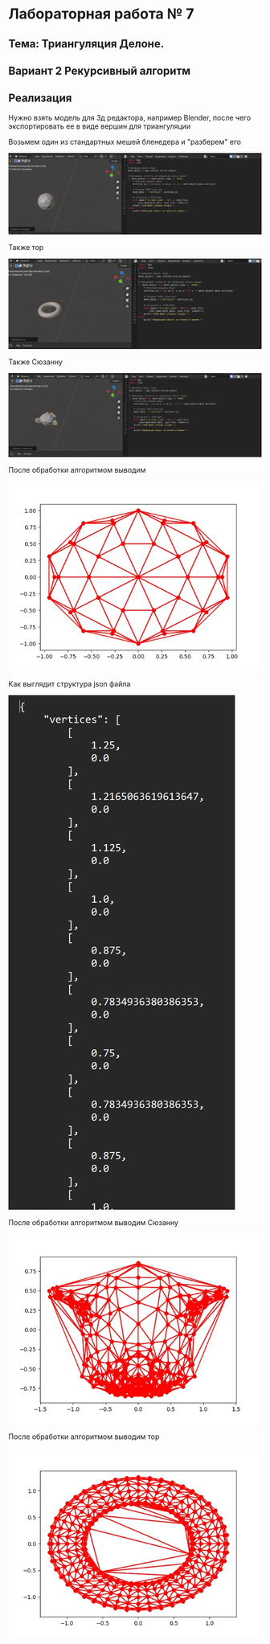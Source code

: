 # Лабораторная работа № 7

## Тема: Триангуляция Делоне.

## Вариант 2 Рекурсивный алгоритм

## Реализация

Нужно взять модель для 3д редактора, например Blender, после чего
экспортировать ее в виде вершин для триангуляции

Возьмем один из стандартных мешей бленедера и "разберем" его

   ![nonlin](images/1.jpg)

Также тор

   ![nonlin](images/2.jpg)

Также Сюзанну

   ![nonlin](images/3.jpg)

После обработки алгоритмом выводим

   ![nonlin](images/ico.jpg)

Как выглядит структура json файла

   ![nonlin](images/json.jpg)


После обработки алгоритмом выводим Сюзанну


   ![nonlin](images/suzanna.jpg)

После обработки алгоритмом выводим тор

   ![nonlin](images/toreus.jpg)
